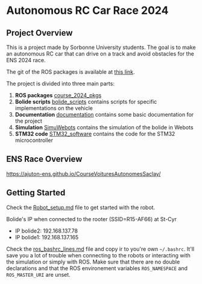 # Autonomous RC Car Race 2024


## Project Overview
This is a project made by Sorbonne University students. The goal is to make an autonomous RC car that can drive on a track and avoid obstacles for the ENS 2024 race.

The git of the ROS packages is available at [this link](https://github.com/SorbonneUniversityBolideContributors/course_2024_pkgs).

The project is divided into three main parts:
1. **ROS packages** [course_2024_pkgs](https://github.com/SorbonneUniversityBolideContributors/course_2024_pkgs)
2. **Bolide scripts** [bolide_scripts](bolide_scripts/) contains scripts for specific implementations on the vehicle
3. **Documentation** [documentation](documentation/) contains some basic documentation for the project
4. **Simulation** [SimuWebots](SimuWebots/) contains the simulation of the bolide in Webots
5. **STM32 code** [STM32_software](STM32_software/) contains the code for the STM32 microcontroller

## ENS Race Overview
https://ajuton-ens.github.io/CourseVoituresAutonomesSaclay/

## Getting Started
Check the [Robot_setup.md](documentation/Robot_setup.md) file to get started with the robot.

Bolide's IP when connected to the rooter (SSID=R15-AF66) at St-Cyr
- IP bolide2: 192.168.137.78
- IP bolide1: 192.168.137.165

Check the [ros_bashrc_lines.md](documentation/ros_bashrc_lines.md) file and copy ir to you're own `~/.bashrc`.
It'll save you a lot of trouble when connecting to the robots or interacting with the simulation or simply with ROS.
Make sure that there are no double declarations and that the ROS environement variables `ROS_NAMESPACE` and `ROS_MASTER_URI` are unset.
